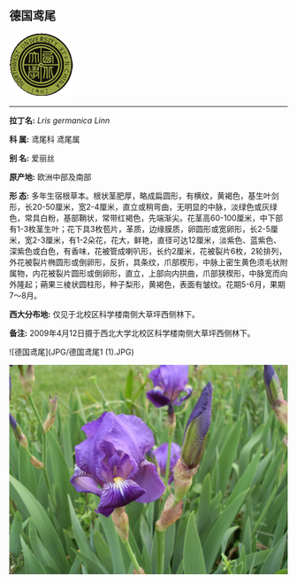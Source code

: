 ## 德国鸢尾

![西北大学校园网络植物志](JPG/nwu.gif)

---

**拉丁名:**  _Lris germanica Linn_

**科 属:** 鸢尾科 鸢尾属

**别 名:** 爱丽丝

**原产地:** 欧洲中部及南部

**形  态:** 多年生宿根草本。根状茎肥厚，略成扁圆形，有横纹，黄褐色，基生叶剑形，长20-50厘米，宽2-4厘米，直立或稍弯曲，无明显的中脉，淡绿色或灰绿色，常具白粉，基部鞘状，常带红褐色，先端渐尖。花茎高60-100厘米，中下部有1-3枚茎生叶；花下具3枚苞片，革质，边缘膜质，卵圆形或宽卵形，长2-5厘米，宽2-3厘米，有1-2朵花，花大，鲜艳，直径可达12厘米，淡紫色、蓝紫色、深紫色或白色，有香味，花被管成喇叭形，长约2厘米，花被裂片6枚，2轮排列，外花被裂片椭圆形或倒卵形，反折，具条纹，爪部楔形，中脉上密生黄色须毛状附属物，内花被裂片圆形或倒卵形，直立，上部向内拱曲，爪部狭楔形，中脉宽而向外隆起；蒴果三棱状圆柱形，种子梨形，黄褐色，表面有皱纹。花期5-6月，果期7～8月。

**西大分布地:** 仅见于北校区科学楼南侧大草坪西侧林下。

**备注:** 2009年4月12日摄于西北大学北校区科学楼南侧大草坪西侧林下。　

![德国鸢尾](JPG/德国鸢尾1 (1).JPG) 

![德国鸢尾](JPG/德国鸢尾1.JPG) 

